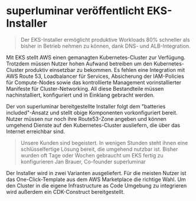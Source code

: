 # superluminar veröffentlicht EKS-Installer
> Der EKS-Installer ermöglicht produktive Workloads 80% schneller als bisher in Betrieb nehmen zu können, dank DNS- und ALB-Integration.

Mit EKS stellt AWS einen gemanagten Kubernetes-Cluster zur Verfügung. Trotzdem müssen Nutzer hohen Aufwand betreiben um den Kubernetes-Cluster produktiv einsetzbar zu bekommen. Es fehlen eine Integration mit AWS Route 53, Loadbalancer für Services, Absicherung der IAM-Policies für Compute-Nodes sowie das kontrollierte Management vorinstallierter Manifeste für Cluster-Networking. All diese Bestandteile müssen nachinstalliert, konfiguriert und in Einklang gebracht werden.

Der von superluminar bereitgestellte Installer folgt dem "batteries included"-Ansatz und stellt obige Komponenten vorkonfiguriert bereit. Nutzer müssen nur noch ihre Route53-Zone angeben und können umgehend Dienste auf den Kubernetes-Cluster ausliefern, die über das Internet erreichbar sind.

> Unsere Kunden sind begeistert. In wenigen Stunden steht ihnen eine schlüsselfertige Lösung bereit, die umgehend nutzbar ist. Bisher wurden oft Tage oder Wochen gebraucht um EKS fertig zu konfigurieren
> Jan Brauer, Co-founder superluminar

Der Installer wird in zwei Varianten ausgeliefert. Für die meisten Nutzer ist das One-Click-Template aus dem AWS Marketplace die richtige Wahl. Um den Cluster in die eigene Infrastructure as Code Umgebung zu integrieren wird außerdem ein CDK-Construct bereitgestellt.  
